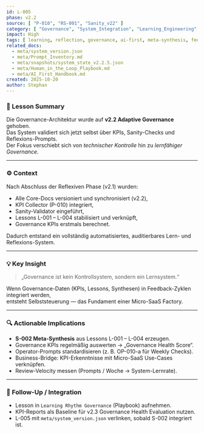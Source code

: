```yaml
---
id: L-005
phase: v2.2
source: [ "P-010", "RS-001", "Sanity_v22" ]
category: [ "Governance", "System_Integration", "Learning_Engineering" ]
impact: High
tags: [ learning, reflection, governance, ai-first, meta-synthesis, feedback-loop ]
related_docs:
  - meta/system_version.json
  - meta/Prompt_Inventory.md
  - meta/snapshots/system_state_v2.2.5.json
  - meta/Human_in_the_Loop_Playbook.md
  - meta/AI_First_Handbook.md
created: 2025-10-20
author: Stephan
---
```


### 🧠 Lesson Summary
Die Governance-Architektur wurde auf **v2.2 Adaptive Governance** gehoben.  
Das System validiert sich jetzt selbst über KPIs, Sanity-Checks und Reflexions-Prompts.  
Der Fokus verschiebt sich von *technischer Kontrolle* hin zu *lernfähiger Governance*.

---

### ⚙️ Context
Nach Abschluss der Reflexiven Phase (v2.1) wurden:
- Alle Core-Docs versioniert und synchronisiert (v2.2),
- KPI Collector (P-010) integriert,
- Sanity-Validator eingeführt,
- Lessons L-001 – L-004 stabilisiert und verknüpft,
- Governance KPIs erstmals berechnet.

Dadurch entstand ein vollständig automatisiertes, auditierbares Lern- und Reflexions-System.

---

### 💡 Key Insight
> „Governance ist kein Kontrollsystem, sondern ein Lernsystem.“

Wenn Governance-Daten (KPIs, Lessons, Synthesen) in Feedback-Zyklen integriert werden,  
entsteht Selbststeuerung — das Fundament einer Micro-SaaS Factory.

---

### 🔍 Actionable Implications
- **S-002 Meta-Synthesis** aus Lessons L-001 – L-004 erzeugen.  
- Governance KPIs regelmäßig auswerten → „Governance Health Score“.  
- Operator-Prompts standardisieren (z. B. OP-010-a für Weekly Checks).  
- Business-Bridge: KPI-Erkenntnisse mit Micro-SaaS Use-Cases verknüpfen.  
- Review-Velocity messen (Prompts / Woche → System-Lernrate).

---

### 🔁 Follow-Up / Integration
- Lesson in `Learning Rhythm Governance` (Playbook) aufnehmen.  
- KPI-Reports als Baseline für v2.3 Governance Health Evaluation nutzen.  
- L-005 mit `meta/system_version.json` verlinken, sobald S-002 integriert ist.
